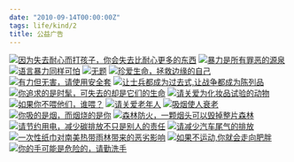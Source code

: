 ```yaml
---
date: "2010-09-14T00:00:00Z"
tags: life/kind/2
title: 公益广告
---
```


[![因为失去耐心而打孩子，你会失去比耐心更多的东西](http://lh4.ggpht.com/_oKL9t7fM3TU/TI8pugj6IlI/AAAAAAAABFM/iCJBIcxEXkY/s160-c/2010091414544670554.jpg)](http://lh4.ggpht.com/_oKL9t7fM3TU/TI8pugj6IlI/AAAAAAAABFM/iCJBIcxEXkY/2010091414544670554.jpg?imgmax=640 "因为失去耐心而打孩子，你会失去比耐心更多的东西")
[![暴力是所有罪恶的源泉](http://lh4.ggpht.com/_oKL9t7fM3TU/TI8xihrGYZI/AAAAAAAABG4/xwML5anPsw4/s160-c/2010091415523170554.jpg)](http://lh4.ggpht.com/_oKL9t7fM3TU/TI8xihrGYZI/AAAAAAAABG4/xwML5anPsw4/2010091415523170554.jpg?imgmax=640 "暴力是所有罪恶的源泉")
[![语言暴力同样可怕](http://lh5.ggpht.com/_oKL9t7fM3TU/TI8purQjsQI/AAAAAAAABFI/YanumatCuPs/s160-c/2010091414591670554.jpg)](http://lh5.ggpht.com/_oKL9t7fM3TU/TI8purQjsQI/AAAAAAAABFI/YanumatCuPs/2010091414591670554.jpg?imgmax=640 "语言暴力同样可怕")
[![无题](http://lh4.ggpht.com/_oKL9t7fM3TU/TI8xihqCNCI/AAAAAAAABG8/b3iFAMABuvk/s160-c/2010091415582870554.jpg)](http://lh4.ggpht.com/_oKL9t7fM3TU/TI8xihqCNCI/AAAAAAAABG8/b3iFAMABuvk/2010091415582870554.jpg?imgmax=640 "无题")
[![珍爱生命，拯救边缘的自己](http://lh5.ggpht.com/_oKL9t7fM3TU/TI8puaycp4I/AAAAAAAABFA/Xe5ETEdCUhI/s160-c/2010091415271970554.jpg)](http://lh5.ggpht.com/_oKL9t7fM3TU/TI8puaycp4I/AAAAAAAABFA/Xe5ETEdCUhI/2010091415271970554.jpg?imgmax=640 "珍爱生命，拯救边缘的自己")
[![有力但无害，请使用安全套](http://lh5.ggpht.com/_oKL9t7fM3TU/TI8qSsxvYCI/AAAAAAAABFo/LXgHJ_2bq5Q/s160-c/2010091414582570554.jpg)](http://lh5.ggpht.com/_oKL9t7fM3TU/TI8qSsxvYCI/AAAAAAAABFo/LXgHJ_2bq5Q/2010091414582570554.jpg?imgmax=640 "有力但无害，请使用安全套")
[![让士兵都成为过去式,让战争都成为陈列品](http://lh3.ggpht.com/_oKL9t7fM3TU/TI8q0UfqgQI/AAAAAAAABF8/NgiLX9UTjOw/s160-c/2010091415355570554.jpg)](http://lh3.ggpht.com/_oKL9t7fM3TU/TI8q0UfqgQI/AAAAAAAABF8/NgiLX9UTjOw/2010091415355570554.jpg?imgmax=640 "让士兵都成为过去式,让战争都成为陈列品")
[![你追求的是时髦，可失去的却是它们的生命](http://lh6.ggpht.com/_oKL9t7fM3TU/TI8xjVip75I/AAAAAAAABHI/6TNXelo_VDU/s160-c/2010091416011170554.jpg)](http://lh6.ggpht.com/_oKL9t7fM3TU/TI8xjVip75I/AAAAAAAABHI/6TNXelo_VDU/2010091416011170554.jpg?imgmax=640 "你追求的是时髦，可失去的却是它们的生命")
[![请关爱为化妆品试验的动物](http://lh6.ggpht.com/_oKL9t7fM3TU/TI8q0aZ1-WI/AAAAAAAABGA/N_gF9BQwXxs/s160-c/2010091415343670554.jpg)](http://lh6.ggpht.com/_oKL9t7fM3TU/TI8q0aZ1-WI/AAAAAAAABGA/N_gF9BQwXxs/2010091415343670554.jpg?imgmax=640 "请关爱为化妆品试验的动物")
[![如果你不喂他们，谁喂？](http://lh3.ggpht.com/_oKL9t7fM3TU/TI8pufuascI/AAAAAAAABFE/n6TKtdWwtxc/s160-c/2010091415283870554.jpg)](http://lh3.ggpht.com/_oKL9t7fM3TU/TI8pufuascI/AAAAAAAABFE/n6TKtdWwtxc/2010091415283870554.jpg?imgmax=640 "如果你不喂他们，谁喂？")
[![请关爱老年人](http://lh5.ggpht.com/_oKL9t7fM3TU/TI8q0iVnawI/AAAAAAAABGE/63FyqjYs2x8/s160-c/2010091415335770554.jpg)](http://lh5.ggpht.com/_oKL9t7fM3TU/TI8q0iVnawI/AAAAAAAABGE/63FyqjYs2x8/2010091415335770554.jpg?imgmax=640 "请关爱老年人")
[![吸烟使人衰老](http://lh6.ggpht.com/_oKL9t7fM3TU/TI8puETmWuI/AAAAAAAABE8/TDCow9zWxTQ/s160-c/2010091415310870554.jpg)](http://lh6.ggpht.com/_oKL9t7fM3TU/TI8puETmWuI/AAAAAAAABE8/TDCow9zWxTQ/2010091415310870554.jpg?imgmax=640 "吸烟使人衰老")
[![你吸的是烟，而烟烧的是你](http://lh5.ggpht.com/_oKL9t7fM3TU/TI8q0uZ3jHI/AAAAAAAABGI/5qKd9dAXFW0/s160-c/2010091415401970554.jpg)](http://lh5.ggpht.com/_oKL9t7fM3TU/TI8q0uZ3jHI/AAAAAAAABGI/5qKd9dAXFW0/2010091415401970554.jpg?imgmax=640 "你吸的是烟，而烟烧的是你")
[![森林防火，一颗烟头可以毁掉整片森林](http://lh6.ggpht.com/_oKL9t7fM3TU/TI8rL_nfK_I/AAAAAAAABGM/nTM-xKmqMy4/s160-c/2010091415473770554.jpg)](http://lh6.ggpht.com/_oKL9t7fM3TU/TI8rL_nfK_I/AAAAAAAABGM/nTM-xKmqMy4/2010091415473770554.jpg?imgmax=640 "森林防火，一颗烟头可以毁掉整片森林")
[![请节约用电，减少碳排放不只是别人的责任](http://lh3.ggpht.com/_oKL9t7fM3TU/TI8xiyFUOjI/AAAAAAAABHA/9YhuISIGP8k/s160-c/2010091416025770554.jpg)](http://lh3.ggpht.com/_oKL9t7fM3TU/TI8xiyFUOjI/AAAAAAAABHA/9YhuISIGP8k/2010091416025770554.jpg?imgmax=640 "请节约用电，减少碳排放不只是别人的责任")
[![请减少汽车尾气的排放](http://lh5.ggpht.com/_oKL9t7fM3TU/TI8xjCzB4ZI/AAAAAAAABHE/pk9CpgVtknE/s160-c/2010091416020870554.jpg)](http://lh5.ggpht.com/_oKL9t7fM3TU/TI8xjCzB4ZI/AAAAAAAABHE/pk9CpgVtknE/2010091416020870554.jpg?imgmax=640 "请减少汽车尾气的排放")
[![一次性纸巾对南美热带雨林带来的恶劣影响](http://lh6.ggpht.com/_oKL9t7fM3TU/TI8rMEHS1jI/AAAAAAAABGU/KXMxWYp7WoY/s160-c/2010091415484870554.jpg)](http://lh6.ggpht.com/_oKL9t7fM3TU/TI8rMEHS1jI/AAAAAAAABGU/KXMxWYp7WoY/2010091415484870554.jpg?imgmax=640 "一次性纸巾对南美热带雨林带来的恶劣影响")
[![如果不运动,你就会走向肥胖](http://lh3.ggpht.com/_oKL9t7fM3TU/TI8rMB8zSlI/AAAAAAAABGQ/OijzOKoJMSg/s160-c/2010091415465770554.jpg)](http://lh3.ggpht.com/_oKL9t7fM3TU/TI8rMB8zSlI/AAAAAAAABGQ/OijzOKoJMSg/2010091415465770554.jpg?imgmax=640 "如果不运动,你就会走向肥胖")
[![你的手可能是危险的，请勤洗手](http://lh4.ggpht.com/_oKL9t7fM3TU/TI8yJOz8zkI/AAAAAAAABHM/LAreum9cy24/s160-c/2010091415595570554.jpg)](http://lh4.ggpht.com/_oKL9t7fM3TU/TI8yJOz8zkI/AAAAAAAABHM/LAreum9cy24/2010091415595570554.jpg?imgmax=640 "你的手可能是危险的，请勤洗手")

